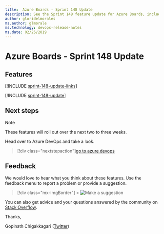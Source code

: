 ```yaml
---
title:  Azure Boards - Sprint 148 Update
description: See the Sprint 148 feature update for Azure Boards, including next steps.
author: gloridelmorales
ms.author: glmorale
ms.technology: devops-release-notes
ms.date: 02/25/2019
---
```


# Azure Boards - Sprint 148 Update

## Features

[!INCLUDE [sprint-148-update-links](../includes/boards/sprint-148-update-links.md)]

[!INCLUDE [sprint-148-update](../includes/boards/sprint-148-update.md)]

## Next steps

> [!NOTE]
> These features will roll out over the next two to three weeks.

Head over to Azure DevOps and take a look.

> [!div class="nextstepaction"][go to azure devops](https://go.microsoft.com/fwlink/?LinkId=307137&campaign=o~msft~docs~product-vsts~release-notes)

## Feedback

We would love to hear what you think about these features. Use the feedback menu to report a problem or provide a suggestion.

> [!div class="mx-imgBorder"] > ![Make a suggestion](../../media/help-make-a-suggestion.png)

You can also get advice and your questions answered by the community on [Stack Overflow](https://stackoverflow.com/questions/tagged/azure-devops).

Thanks,

Gopinath Chigakkagari ([Twitter](https://twitter.com/gopinach))
